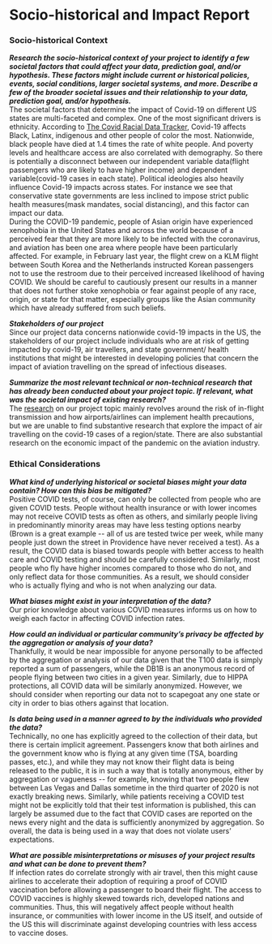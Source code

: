 # Socio-historical and Impact Report 

### Socio-historical Context<br>

***Research the socio-historical context of your project to identify a few societal factors that could affect your data, prediction goal, and/or hypothesis. These factors might include current or historical policies, events, social conditions, larger societal systems, and more. Describe a few of the broader societal issues and their relationship to your data, prediction goal, and/or hypothesis.***<br>
The societal factors that determine the impact of Covid-19 on different US states are multi-faceted and complex. One of the most significant drivers is ethnicity.  According to [The Covid Racial Data Tracker](https://covidtracking.com/race), Covid-19 affects Black, Latinx, indigenous and other people of color the most. Nationwide, black people have died at 1.4 times the rate of white people. And poverty levels and healthcare access are also correlated with demography. So there is potentially a disconnect between our independent variable data(flight passengers who are likely to have higher income) and dependent variable(covid-19 cases in each state). Political ideologies also heavily influence Covid-19 impacts across states. For instance we see that conservative state governments are  less inclined to impose strict public health measures(mask mandates, social distancing), and this factor can impact our data.<br>
During the COVID-19 pandemic, people of Asian origin have experienced xenophobia in the United States and across the world because of a perceived fear that they are more likely to be infected with the coronavirus, and aviation has been one area where people have been particularly affected. For example, in February last year, the flight crew on a KLM flight between South Korea and the Netherlands instructed Korean passengers not to use the restroom due to their perceived increased likelihood of having COVID.  We should be careful to cautiously present our results in a manner that does not further stoke xenophobia or fear against people of any race, origin, or state for that matter, especially groups like the Asian community which have already suffered from such beliefs.

***Stakeholders of our project***<br>
Since our project data concerns nationwide covid-19 impacts in the US, the stakeholders of our project include  individuals who are at risk of getting impacted by covid-19, air travellers, and state government/ health institutions that might be interested in developing policies that concern the impact of aviation travelling on the spread of infectious diseases. 

***Summarize the most relevant technical or non-technical research that has already been conducted about your project topic. If relevant, what was the societal impact of existing research?***<br>
The [research](https://www.ncbi.nlm.nih.gov/pmc/articles/PMC7655026/) on our project topic mainly revolves around the risk of in-flight transmission and how airports/airlines can implement health precautions, but we are unable to find substantive research that explore the impact of air travelling on the covid-19 cases of a region/state. There are also substantial research on the economic impact of the pandemic on the aviation industry. 

### Ethical Considerations
***What kind of underlying historical or societal biases might your data contain? How can this bias be mitigated?***<br>
Positive COVID tests, of course, can only be collected from people who are given COVID tests. People without health insurance or with lower incomes may not receive COVID tests as often as others, and similarly people living in predominantly minority areas may have less testing options nearby (Brown is a great example -- all of us are tested twice per week, while many people just down the street in Providence have never received a test). As a result, the COVID data is biased towards people with better access to health care and COVID testing and should be carefully considered. Similarly, most people who fly have higher incomes compared to those who do not, and only reflect data for those communities. As a result, we should consider who is actually flying and who is not when analyzing our data.

***What biases might exist in your interpretation of the data?***<br>
Our prior knowledge about various COVID measures informs us on how to weigh each factor in affecting COVID infection rates. 

***How could an individual or particular community’s privacy be affected by the aggregation or analysis of your data?***<br>
Thankfully, it would be near impossible for anyone personally to be affected by the aggregation or analysis of our data given that the T100 data is simply reported a sum of passengers, while the DB1B is an anonymous record of people flying between two cities in a given year. Similarly, due to HIPPA protections, all COVID data will be similarly anonymized. However, we should consider when reporting our data not to scapegoat any one state or city in order to bias others against that location.

***Is data being used in a manner agreed to by the individuals who provided the data?***<br>
Technically, no one has explicitly agreed to the collection of their data, but there is certain implicit agreement. Passengers know that both airlines and the government know who is flying at any given time (TSA, boarding passes, etc.), and while they may not know their flight data is being released to the public, it is in such a way that is totally anonymous, either by aggregation or vagueness -- for example, knowing that two people flew between Las Vegas and Dallas sometime in the third quarter of 2020 is not exactly breaking news. Similarly, while patients receiving a COVID test might not be explicitly told that their test information is published, this can largely be assumed due to the fact that COVID cases are reported on the news every night and the data is sufficiently anonymized by aggregation. So overall, the data is being used in a way that does not violate users’ expectations.

***What are possible misinterpretations or misuses of your project results and what can be done to prevent them?***<br>
If infection rates do correlate strongly with air travel, then this might cause airlines to accelerate their adoption of requiring a proof of COVID vaccination before allowing a passenger to board their flight. The access to COVID vaccines is highly skewed towards rich, developed nations and communities. Thus, this will negatively affect people without health insurance, or communities with lower income in the US itself, and outside of the US this will discriminate against developing countries with less access to vaccine doses.


